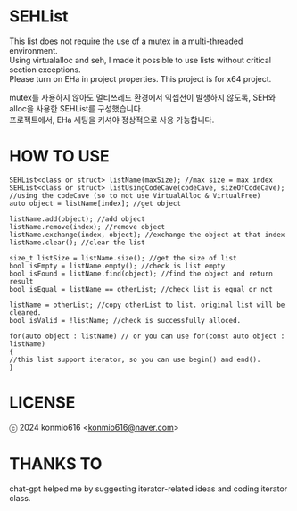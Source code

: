 # SEHList

This list does not require the use of a mutex in a multi-threaded environment.  
Using virtualalloc and seh, I made it possible to use lists without critical section exceptions.  
Please turn on EHa in project properties. This project is for x64 project.

mutex를 사용하지 않아도 멀티쓰레드 환경에서 익셉션이 발생하지 않도록, SEH와 alloc을 사용한 SEHList를 구성했습니다.  
프로젝트에서, EHa 세팅을 키셔야 정상적으로 사용 가능합니다.

# HOW TO USE
```
SEHList<class or struct> listName(maxSize); //max size = max index
SEHList<class or struct> listUsingCodeCave(codeCave, sizeOfCodeCave); //using the codeCave (so to not use VirtualAlloc & VirtualFree)
auto object = listName[index]; //get object

listName.add(object); //add object
listName.remove(index); //remove object
listName.exchange(index, object); //exchange the object at that index
listName.clear(); //clear the list

size_t listSize = listName.size(); //get the size of list
bool isEmpty = listName.empty(); //check is list empty
bool isFound = listName.find(object); //find the object and return result
bool isEqual = listName == otherList; //check list is equal or not

listName = otherList; //copy otherList to list. original list will be cleared.
bool isValid = !listName; //check is successfully alloced.

for(auto object : listName) // or you can use for(const auto object : listName)
{
//this list support iterator, so you can use begin() and end().
}
```

# LICENSE

ⓒ 2024 konmio616 <<konmio616@naver.com>>

# THANKS TO

chat-gpt helped me by suggesting iterator-related ideas and coding iterator class.
